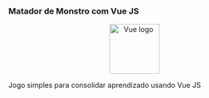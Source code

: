 ### Matador de Monstro com Vue JS

<p align="center"><a href="https://vuejs.org" target="_blank" rel="noopener noreferrer"><img width="100" src="https://vuejs.org/images/logo.png" alt="Vue logo"></a></p>

Jogo simples para consolidar aprendizado usando Vue JS
